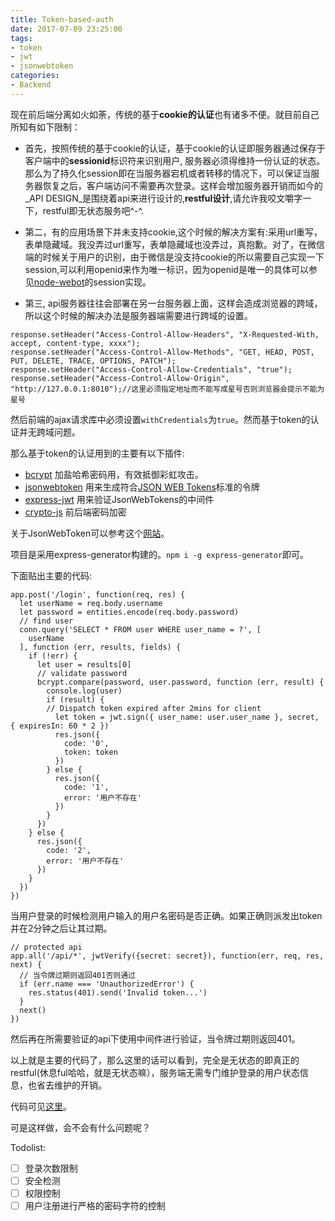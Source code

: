 ```yaml
---
title: Token-based-auth
date: 2017-07-09 23:25:00
tags:
- token
- jwt
- jsonwebtoken
categories:
- Backend
---
```


现在前后端分离如火如荼，传统的基于**cookie的认证**也有诸多不便。就目前自己所知有如下限制：

- 首先，按照传统的基于cookie的认证，基于cookie的认证即服务器通过保存于客户端中的**sessionid**标识符来识别用户, 服务器必须得维持一份认证的状态。那么为了持久化session即在当服务器宕机或者转移的情况下，可以保证当服务器恢复之后，客户端访问不需要再次登录。这样会增加服务器开销而如今的_API DESIGN_是围绕着api来进行设计的,**restful设计**,请允许我咬文嚼字一下，restful即无状态服务吧^-^.

- 第二，有的应用场景下并未支持cookie,这个时候的解决方案有:采用url重写，表单隐藏域。我没弄过url重写，表单隐藏域也没弄过，真抱歉。对了，在微信端的时候关于用户的识别，由于微信是没支持cookie的所以需要自己实现一下session,可以利用openid来作为唯一标识，因为openid是唯一的具体可以参见[node-webot](https://github.com/node-webot/wechat/blob/master/lib/session.js)的session实现。

- 第三, api服务器往往会部署在另一台服务器上面，这样会造成浏览器的跨域，所以这个时候的解决办法是服务器端需要进行跨域的设置。

```
response.setHeader("Access-Control-Allow-Headers", "X-Requested-With, accept, content-type, xxxx");
response.setHeader("Access-Control-Allow-Methods", "GET, HEAD, POST, PUT, DELETE, TRACE, OPTIONS, PATCH");
response.setHeader("Access-Control-Allow-Credentials", "true");
response.setHeader("Access-Control-Allow-Origin", "http://127.0.0.1:8010");//这里必须指定地址而不能写成星号否则浏览器会提示不能为星号

```

然后前端的ajax请求库中必须设置`withCredentials`为`true`。然而基于token的认证并无跨域问题。

那么基于token的认证用到的主要有以下插件:
- [bcrypt](https://www.npmjs.com/package/bcrypt) 加盐哈希密码用，有效抵御彩虹攻击。
- [jsonwebtoken](https://www.npmjs.com/package/jsonwebtoken) 用来生成符合[JSON WEB Tokens](https://tools.ietf.org/html/rfc7519)标准的令牌
- [express-jwt](https://www.npmjs.com/package/express-jwt) 用来验证JsonWebTokens的中间件
- [crypto-js](https://www.npmjs.com/package/crypto-js) 前后端密码加密

关于JsonWebToken可以参考这个[网站](https://jwt.io/)。

项目是采用express-generator构建的。`npm i -g express-generator`即可。

下面贴出主要的代码:

```
app.post('/login', function(req, res) {
  let userName = req.body.username
  let password = entities.encode(req.body.password)
  // find user
  conn.query('SELECT * FROM user WHERE user_name = ?', [
    userName
  ], function (err, results, fields) {
    if (!err) {
      let user = results[0]
      // validate password
      bcrypt.compare(password, user.password, function (err, result) {
        console.log(user)
        if (result) {
        // Dispatch token expired after 2mins for client
          let token = jwt.sign({ user_name: user.user_name }, secret, { expiresIn: 60 * 2 })
          res.json({
            code: '0',
            token: token
          })
        } else {
          res.json({
            code: '1',
            error: '用户不存在'
          })
        }
      })
    } else {
      res.json({
        code: '2',
        error: '用户不存在'
      })
    }
  })
})
```

当用户登录的时候检测用户输入的用户名密码是否正确。如果正确则派发出token并在2分钟之后让其过期。

```
// protected api
app.all('/api/*', jwtVerify({secret: secret}), function(err, req, res, next) {
  // 当令牌过期则返回401否则通过
  if (err.name === 'UnauthorizedError') {
    res.status(401).send('Invalid token...')
  }
  next()
})
```

然后再在所需要验证的api下使用中间件进行验证，当令牌过期则返回401。

以上就是主要的代码了，那么这里的话可以看到，完全是无状态的即真正的restful(休息ful哈哈，就是无状态嘛），服务端无需专门维护登录的用户状态信息，也省去维护的开销。

代码可见[这里](https://github.com/Troland/token-based-auth)。

可是这样做，会不会有什么问题呢？

Todolist:

- [ ] 登录次数限制
- [ ] 安全检测
- [ ] 权限控制
- [ ] 用户注册进行严格的密码字符的控制
